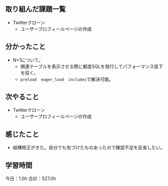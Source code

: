 ## 取り組んだ課題一覧
*  Twitterクローン
   * ユーザープロフィールページの作成
## 分かったこと
* N+1について。
  * 関連テーブルを表示させる際に都度SQLを発行してパフォーマンス低下を招く。
  * ```preload```　```eager_load```　```includes```で解決可能。
  
    
    

## 次やること
*  Twitterクローン
   * ユーザープロフィールページの作成
## 感じたこと
* 結構修正がきた。自分でも気づけたものあったので確認不足を反省したい。
 
## 学習時間
今日：1.0h
合計：527.0h

